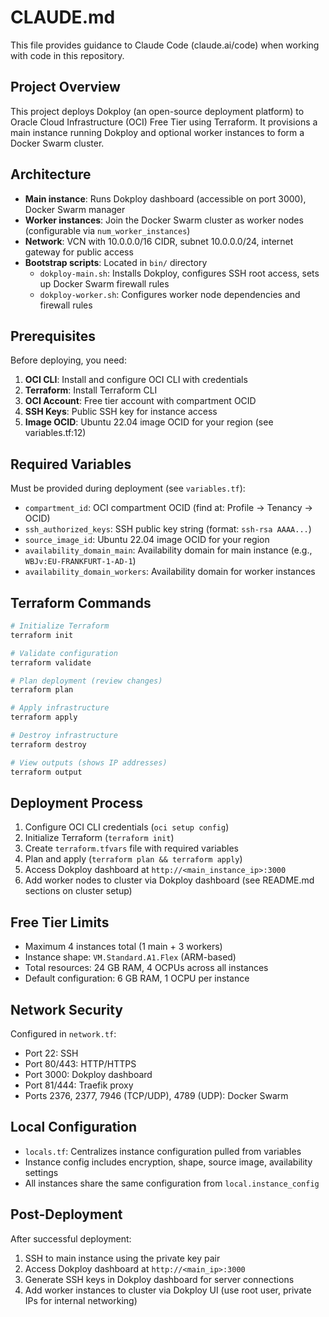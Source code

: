 # CLAUDE.md

This file provides guidance to Claude Code (claude.ai/code) when working with code in this repository.

## Project Overview

This project deploys Dokploy (an open-source deployment platform) to Oracle Cloud Infrastructure (OCI) Free Tier using Terraform. It provisions a main instance running Dokploy and optional worker instances to form a Docker Swarm cluster.

## Architecture

- **Main instance**: Runs Dokploy dashboard (accessible on port 3000), Docker Swarm manager
- **Worker instances**: Join the Docker Swarm cluster as worker nodes (configurable via `num_worker_instances`)
- **Network**: VCN with 10.0.0.0/16 CIDR, subnet 10.0.0.0/24, internet gateway for public access
- **Bootstrap scripts**: Located in `bin/` directory
  - `dokploy-main.sh`: Installs Dokploy, configures SSH root access, sets up Docker Swarm firewall rules
  - `dokploy-worker.sh`: Configures worker node dependencies and firewall rules

## Prerequisites

Before deploying, you need:
1. **OCI CLI**: Install and configure OCI CLI with credentials
2. **Terraform**: Install Terraform CLI
3. **OCI Account**: Free tier account with compartment OCID
4. **SSH Keys**: Public SSH key for instance access
5. **Image OCID**: Ubuntu 22.04 image OCID for your region (see variables.tf:12)

## Required Variables

Must be provided during deployment (see `variables.tf`):
- `compartment_id`: OCI compartment OCID (find at: Profile → Tenancy → OCID)
- `ssh_authorized_keys`: SSH public key string (format: `ssh-rsa AAAA...`)
- `source_image_id`: Ubuntu 22.04 image OCID for your region
- `availability_domain_main`: Availability domain for main instance (e.g., `WBJv:EU-FRANKFURT-1-AD-1`)
- `availability_domain_workers`: Availability domain for worker instances

## Terraform Commands

```bash
# Initialize Terraform
terraform init

# Validate configuration
terraform validate

# Plan deployment (review changes)
terraform plan

# Apply infrastructure
terraform apply

# Destroy infrastructure
terraform destroy

# View outputs (shows IP addresses)
terraform output
```

## Deployment Process

1. Configure OCI CLI credentials (`oci setup config`)
2. Initialize Terraform (`terraform init`)
3. Create `terraform.tfvars` file with required variables
4. Plan and apply (`terraform plan && terraform apply`)
5. Access Dokploy dashboard at `http://<main_instance_ip>:3000`
6. Add worker nodes to cluster via Dokploy dashboard (see README.md sections on cluster setup)

## Free Tier Limits

- Maximum 4 instances total (1 main + 3 workers)
- Instance shape: `VM.Standard.A1.Flex` (ARM-based)
- Total resources: 24 GB RAM, 4 OCPUs across all instances
- Default configuration: 6 GB RAM, 1 OCPU per instance

## Network Security

Configured in `network.tf`:
- Port 22: SSH
- Port 80/443: HTTP/HTTPS
- Port 3000: Dokploy dashboard
- Port 81/444: Traefik proxy
- Ports 2376, 2377, 7946 (TCP/UDP), 4789 (UDP): Docker Swarm

## Local Configuration

- `locals.tf`: Centralizes instance configuration pulled from variables
- Instance config includes encryption, shape, source image, availability settings
- All instances share the same configuration from `local.instance_config`

## Post-Deployment

After successful deployment:
1. SSH to main instance using the private key pair
2. Access Dokploy dashboard at `http://<main_ip>:3000`
3. Generate SSH keys in Dokploy dashboard for server connections
4. Add worker instances to cluster via Dokploy UI (use root user, private IPs for internal networking)
